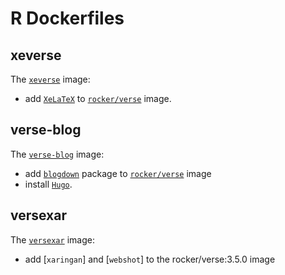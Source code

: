 # R Dockerfiles

## xeverse
The [`xeverse`](https://hub.docker.com/r/rlesur/xeverse/) image:
- add [`XeLaTeX`](http://scripts.sil.org/cms/scripts/page.php?site_id=nrsi&id=xetex) to [`rocker/verse`](https://hub.docker.com/r/rocker/verse/) image.

## verse-blog 
The [`verse-blog`](https://hub.docker.com/r/rlesur/verse-blog/) image:
- add [`blogdown`](https://cran.r-project.org/web/packages/blogdown/index.html) package to [`rocker/verse`](https://hub.docker.com/r/rocker/verse/) image 
- install [`Hugo`](https://gohugo.io/).

## versexar
The [`versexar`](https://hub.docker.com/r/rlesur/versexar/) image:
- add [`xaringan`] and [`webshot`] to the rocker/verse:3.5.0 image
